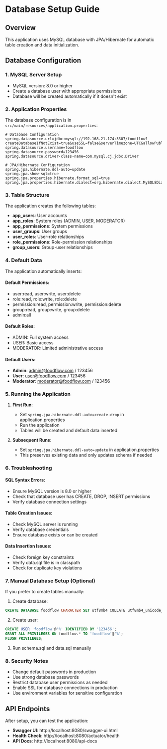 # Database Setup Guide

## Overview
This application uses MySQL database with JPA/Hibernate for automatic table creation and data initialization.

## Database Configuration

### 1. MySQL Server Setup
- MySQL version: 8.0 or higher
- Create a database user with appropriate permissions
- Database will be created automatically if it doesn't exist

### 2. Application Properties
The database configuration is in `src/main/resources/application.properties`:

```properties
# Database Configuration
spring.datasource.url=jdbc:mysql://192.168.21.174:3307/foodflow?createDatabaseIfNotExist=true&useSSL=false&serverTimezone=UTC&allowPublicKeyRetrieval=true
spring.datasource.username=foodflow
spring.datasource.password=123456
spring.datasource.driver-class-name=com.mysql.cj.jdbc.Driver

# JPA/Hibernate Configuration
spring.jpa.hibernate.ddl-auto=update
spring.jpa.show-sql=true
spring.jpa.properties.hibernate.format_sql=true
spring.jpa.properties.hibernate.dialect=org.hibernate.dialect.MySQL8Dialect
```

### 3. Table Structure
The application creates the following tables:

- **app_users**: User accounts
- **app_roles**: System roles (ADMIN, USER, MODERATOR)
- **app_permissions**: System permissions
- **user_groups**: User groups
- **user_roles**: User-role relationships
- **role_permissions**: Role-permission relationships
- **group_users**: Group-user relationships

### 4. Default Data
The application automatically inserts:

#### Default Permissions:
- user:read, user:write, user:delete
- role:read, role:write, role:delete
- permission:read, permission:write, permission:delete
- group:read, group:write, group:delete
- admin:all

#### Default Roles:
- ADMIN: Full system access
- USER: Basic access
- MODERATOR: Limited administrative access

#### Default Users:
- **Admin**: admin@foodflow.com / 123456
- **User**: user@foodflow.com / 123456
- **Moderator**: moderator@foodflow.com / 123456

### 5. Running the Application

1. **First Run**: 
   - Set `spring.jpa.hibernate.ddl-auto=create-drop` in application.properties
   - Run the application
   - Tables will be created and default data inserted

2. **Subsequent Runs**:
   - Set `spring.jpa.hibernate.ddl-auto=update` in application.properties
   - This preserves existing data and only updates schema if needed

### 6. Troubleshooting

#### SQL Syntax Errors:
- Ensure MySQL version is 8.0 or higher
- Check that database user has CREATE, DROP, INSERT permissions
- Verify database connection settings

#### Table Creation Issues:
- Check MySQL server is running
- Verify database credentials
- Ensure database exists or can be created

#### Data Insertion Issues:
- Check foreign key constraints
- Verify data.sql file is in classpath
- Check for duplicate key violations

### 7. Manual Database Setup (Optional)

If you prefer to create tables manually:

1. Create database:
```sql
CREATE DATABASE foodflow CHARACTER SET utf8mb4 COLLATE utf8mb4_unicode_ci;
```

2. Create user:
```sql
CREATE USER 'foodflow'@'%' IDENTIFIED BY '123456';
GRANT ALL PRIVILEGES ON foodflow.* TO 'foodflow'@'%';
FLUSH PRIVILEGES;
```

3. Run schema.sql and data.sql manually

### 8. Security Notes

- Change default passwords in production
- Use strong database passwords
- Restrict database user permissions as needed
- Enable SSL for database connections in production
- Use environment variables for sensitive configuration

## API Endpoints

After setup, you can test the application:

- **Swagger UI**: http://localhost:8080/swagger-ui.html
- **Health Check**: http://localhost:8080/actuator/health
- **API Docs**: http://localhost:8080/api-docs 